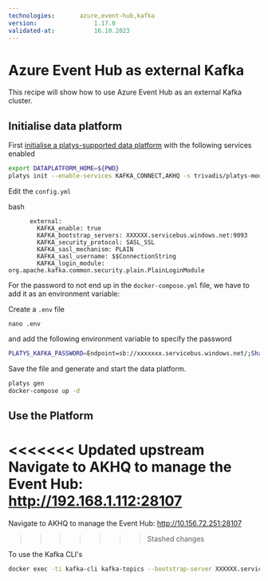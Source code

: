 ```yaml
---
technologies:       azure,event-hub,kafka
version:				1.17.0
validated-at:			16.10.2023
---
```


# Azure Event Hub as external Kafka

This recipe will show how to use Azure Event Hub as an external Kafka cluster. 

## Initialise data platform

First [initialise a platys-supported data platform](../documentation/getting-started) with the following services enabled

```bash
export DATAPLATFORM_HOME=${PWD}
platys init --enable-services KAFKA_CONNECT,AKHQ -s trivadis/platys-modern-data-platform -w 1.17.0
```

Edit the `config.yml` 

bash
```
      external:
        KAFKA_enable: true
        KAFKA_bootstrap_servers: XXXXXX.servicebus.windows.net:9093
        KAFKA_security_protocol: SASL_SSL
        KAFKA_sasl_mechanism: PLAIN
        KAFKA_sasl_username: $$ConnectionString
        KAFKA_login_module: org.apache.kafka.common.security.plain.PlainLoginModule
```

For the password to not end up in the `docker-compose.yml` file, we have to add it as an environment variable:

Create a `.env` file 

```
nano .env
```

and add the following environment variable to specify the password 

```bash
PLATYS_KAFKA_PASSWORD=Endpoint=sb://xxxxxxx.servicebus.windows.net/;SharedAccessKeyName=XXXXXXXXXXX;SharedAccessKey=XXXXXXXXXXXXXXXX
```

Save the file and generate and start the data platform.

```bash
platys gen
docker-compose up -d
```

## Use the Platform

<<<<<<< Updated upstream
Navigate to AKHQ to manage the Event Hub: <http://192.168.1.112:28107>
=======
Navigate to AKHQ to manage the Event Hub: <http://10.156.72.251:28107>
>>>>>>> Stashed changes

To use the Kafka CLI's

```bash
docker exec -ti kafka-cli kafka-topics --bootstrap-server XXXXXX.servicebus.windows.net:9093 --command-config config.properties --list
```

